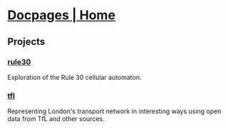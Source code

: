 # [Docpages | Home](https://docs.bayesiansaddles.com)

## Projects

### [rule30](https://docs.bayesiansaddles.com/rule30-research)
Exploration of the Rule 30 cellular automaton.

### [tfl](https://docs.bayesiansaddles.com/beautfl)
Representing London's transport network in interesting ways using open data from TfL and other sources.

